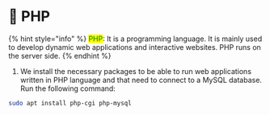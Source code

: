 # 🐘 PHP

{% hint style="info" %}
<mark style="color:green;">PHP</mark>: It is a programming language. It is mainly used to develop dynamic web applications and interactive websites. PHP runs on the server side.
{% endhint %}

1. We install the necessary packages to be able to run web applications written in PHP language and that need to connect to a MySQL database. Run the following command:

```sh
sudo apt install php-cgi php-mysql
```


